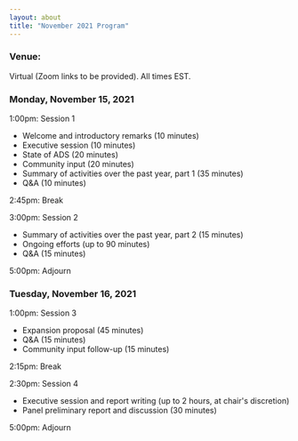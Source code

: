 ```yaml
---
layout: about
title: "November 2021 Program"
---
```


### Venue:
Virtual (Zoom links to be provided). All times EST.

### Monday, November 15, 2021
1:00pm: Session 1
- Welcome and introductory remarks (10 minutes)
- Executive session (10 minutes)
- State of ADS (20 minutes)
- Community input (20 minutes)
- Summary of activities over the past year, part 1 (35 minutes)
- Q&A (10 minutes)

2:45pm: Break

3:00pm: Session 2
- Summary of activities over the past year, part 2 (15 minutes)
- Ongoing efforts (up to 90 minutes)
- Q&A (15 minutes)

5:00pm: Adjourn

### Tuesday, November 16, 2021
1:00pm: Session 3
- Expansion proposal (45 minutes)
- Q&A (15 minutes)
- Community input follow-up (15 minutes)

2:15pm: Break

2:30pm: Session 4
- Executive session and report writing (up to 2 hours, at chair's discretion)
- Panel preliminary report and discussion (30 minutes)

5:00pm: Adjourn
